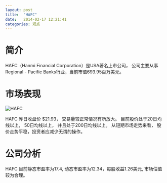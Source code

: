 ```yaml
---
layout: post
title:  "HAFC"
date:   2014-02-17 12:21:41
categories: 观点
---
```


# 简介
HAFC（Hanmi Financial Corporation）是USA著名上市公司，
公司主要从事Regional - Pacific Banks行业，当前市值693.95百万美元。

# 市场表现

![HAFC](http://finviz.com/chart.ashx?t=HAFC&ty=c&ta=1&p=d&s=l)

HAFC 昨日收盘价 $21.93，
交易量较正常情况有所放大。
目前股价处于20日均线以上，
50日均线以上，
并且处于200日均线以上。
从短期市场走势来看，
股价走势平稳，投资者应减少无谓的操作。

# 公司分析
HAFC 目前静态市盈率为17.4, 动态市盈率为12.34，每股收益1.26美元,
市场估值较为合理。
